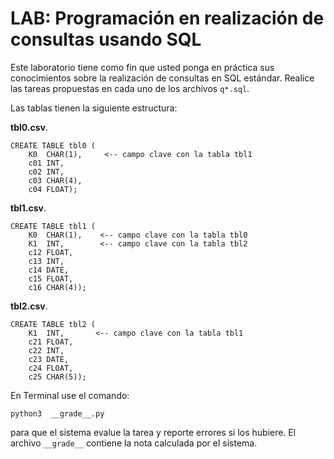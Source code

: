 # LAB: Programación en realización de consultas usando SQL

Este laboratorio tiene como fin que usted ponga en práctica sus conocimientos sobre la realización de consultas en SQL estándar. Realice las tareas propuestas en cada uno de los archivos `q*.sql`.

Las tablas tienen la siguiente estructura:

**tbl0.csv**.

    CREATE TABLE tbl0 (
        K0  CHAR(1),     <-- campo clave con la tabla tbl1
        c01 INT,
        c02 INT,
        c03 CHAR(4),
        c04 FLOAT);

**tbl1.csv**.

    CREATE TABLE tbl1 (
        K0  CHAR(1),    <-- campo clave con la tabla tbl0
        K1  INT,        <-- campo clave con la tabla tbl2
        c12 FLOAT,
        c13 INT,
        c14 DATE,
        c15 FLOAT,
        c16 CHAR(4));

**tbl2.csv**.

    CREATE TABLE tbl2 (
        K1  INT,       <-- campo clave con la tabla tbl1
        c21 FLOAT,
        c22 INT,
        c23 DATE,
        c24 FLOAT,
        c25 CHAR(5));


En Terminal use el comando:

```
python3  __grade__.py
```

para que el sistema evalue la tarea y reporte errores si los hubiere. El archivo `__grade__` contiene la nota calculada por el sistema.
